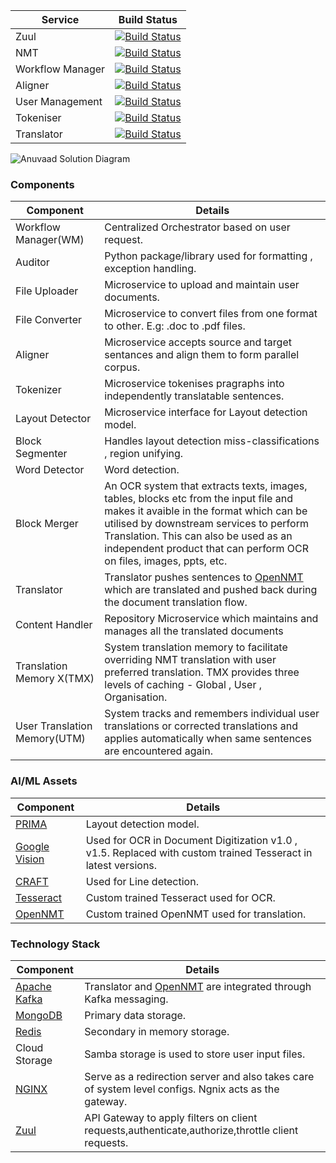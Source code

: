 
| Service | Build Status |
|---------| ----------- |
|  Zuul  |  [![Build Status](http://jenkins.idc.tarento.com/buildStatus/icon?job=anuvaad%2Fanuvaad-zuul-api-gw)](http://jenkins.idc.tarento.com/job/anuvaad/job/anuvaad-zuul-api-gw/) |
| NMT | [![Build Status](http://jenkins.idc.tarento.com/buildStatus/icon?job=anuvaad%2Fanuvaad-nmt-inference)](http://jenkins.idc.tarento.com/job/anuvaad/job/anuvaad-nmt-inference/)|
| Workflow Manager | [![Build Status](http://jenkins.idc.tarento.com/buildStatus/icon?job=anuvaad%2Fanuvaad-etl-wf-manager)](http://jenkins.idc.tarento.com/job/anuvaad/job/anuvaad-etl-wf-manager/)
| Aligner | [![Build Status](http://jenkins.idc.tarento.com/buildStatus/icon?job=anuvaad%2Fanuvaad-etl-aligner)](http://jenkins.idc.tarento.com/job/anuvaad/job/anuvaad-etl-aligner/)|
|User Management | [![Build Status](http://jenkins.idc.tarento.com/buildStatus/icon?job=anuvaad%2Fanuvaad-user-management)](http://jenkins.idc.tarento.com/job/anuvaad/job/anuvaad-user-management/)|
| Tokeniser | [![Build Status](http://jenkins.idc.tarento.com/buildStatus/icon?job=anuvaad%2Fanuvaad-etl-tokeniser)](http://jenkins.idc.tarento.com/job/anuvaad/job/anuvaad-etl-tokeniser/) |
| Translator | [![Build Status](http://jenkins.idc.tarento.com/buildStatus/icon?job=anuvaad%2Fanuvaad-etl-translator)](http://jenkins.idc.tarento.com/job/anuvaad/job/anuvaad-etl-translator/) |




![Anuvaad Solution Diagram](https://github.com/project-anuvaad/anuvaad/blob/feature/documentation/anuvaad-documentation/images/Anuvaad_Solution_Diagram.png)

### Components  ###

Component     | Details
--------------| -------------
Workflow Manager(WM)  | Centralized Orchestrator based on user request.
Auditor  | Python package/library used for formatting , exception handling.
File Uploader  | Microservice to upload and maintain user documents.
File Converter  | Microservice to convert files from one format to other. E.g: .doc to .pdf files.
Aligner  | Microservice accepts source and target sentances and align them to form parallel corpus.
Tokenizer  | Microservice tokenises pragraphs into independently translatable sentences. 
Layout Detector | Microservice interface for Layout detection model.
Block Segmenter  | Handles layout detection miss-classifications , region unifying.
Word Detector | Word detection.
Block Merger  | An OCR system that extracts texts, images, tables, blocks etc from the input file and makes it avaible in the format which can be utilised by downstream services to perform Translation. This can also be used as an independent product that can perform OCR on files, images, ppts, etc.
Translator  | Translator pushes sentences to [OpenNMT](https://opennmt.net/) which are translated and pushed back during the document translation flow.
Content Handler  | Repository Microservice which maintains and manages all the translated documents
Translation Memory X(TMX)  | System translation memory to facilitate overriding NMT translation with user preferred translation. TMX provides three levels of caching - Global , User , Organisation.
User Translation Memory(UTM)  | System tracks and remembers individual user translations or corrected translations and applies automatically when same sentences are encountered again.


### AI/ML Assets  ###
Component  | Details
------------- | -------------
[PRIMA](https://github.com/Layout-Parser/layout-model-training)  | Layout detection model.
[Google Vision](https://cloud.google.com/vision)  | Used for OCR in Document Digitization v1.0 , v1.5. Replaced with custom trained Tesseract in latest versions.
[CRAFT](https://github.com/clovaai/CRAFT-pytorch)  | Used for Line detection.
[Tesseract](https://github.com/tesseract-ocr)  | Custom trained Tesseract used for OCR.
[OpenNMT](https://opennmt.net/)  | Custom trained OpenNMT used for translation.

### Technology Stack  ###

Component  | Details
------------- | -------------
[Apache Kafka](https://kafka.apache.org/)  | Translator and [OpenNMT](https://opennmt.net/) are integrated through Kafka messaging.
[MongoDB](https://www.mongodb.com/)  | Primary data storage.
[Redis](https://redis.io/)  | Secondary in memory storage.
Cloud Storage  | Samba storage is used to store user input files.
[NGINX](https://www.nginx.com/)  | Serve as a redirection server and also takes care of system level configs. Ngnix acts as the gateway.
[Zuul](https://github.com/Netflix/zuul) | API Gateway to apply filters on client requests,authenticate,authorize,throttle client requests.
